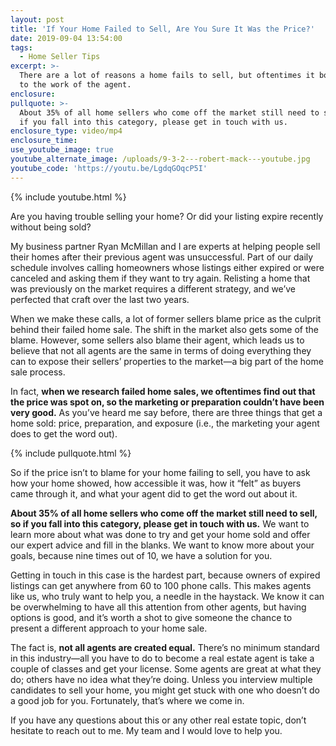```yaml
---
layout: post
title: 'If Your Home Failed to Sell, Are You Sure It Was the Price?'
date: 2019-09-04 13:54:00
tags:
  - Home Seller Tips
excerpt: >-
  There are a lot of reasons a home fails to sell, but oftentimes it boils down
  to the work of the agent.
enclosure:
pullquote: >-
  About 35% of all home sellers who come off the market still need to sell, so
  if you fall into this category, please get in touch with us.
enclosure_type: video/mp4
enclosure_time:
use_youtube_image: true
youtube_alternate_image: /uploads/9-3-2---robert-mack---youtube.jpg
youtube_code: 'https://youtu.be/LgdqGOqcP5I'
---
```


{% include youtube.html %}

Are you having trouble selling your home? Or did your listing expire recently without being sold?

My business partner Ryan McMillan and I are experts at helping people sell their homes after their previous agent was unsuccessful. Part of our daily schedule involves calling homeowners whose listings either expired or were canceled and asking them if they want to try again. Relisting a home that was previously on the market requires a different strategy, and we’ve perfected that craft over the last two years.&nbsp;

When we make these calls, a lot of former sellers blame price as the culprit behind their failed home sale. The shift in the market also gets some of the blame. However, some sellers also blame their agent, which leads us to believe that not all agents are the same in terms of doing everything they can to expose their sellers’ properties to the market—a big part of the home sale process.&nbsp;

In fact, **when we research failed home sales, we oftentimes find out that the price was spot on, so the marketing or preparation couldn’t have been very good.** As you’ve heard me say before, there are three things that get a home sold: price, preparation, and exposure (i.e., the marketing your agent does to get the word out).&nbsp;

{% include pullquote.html %}

So if the price isn’t to blame for your home failing to sell, you have to ask how your home showed, how accessible it was, how it “felt” as buyers came through it, and what your agent did to get the word out about it.&nbsp;

**About 35% of all home sellers who come off the market still need to sell, so if you fall into this category, please get in touch with us.** We want to learn more about what was done to try and get your home sold and offer our expert advice and fill in the blanks. We want to know more about your goals, because nine times out of 10, we have a solution for you.&nbsp;

Getting in touch in this case is the hardest part, because owners of expired listings can get anywhere from 60 to 100 phone calls. This makes agents like us, who truly want to help you, a needle in the haystack. We know it can be overwhelming to have all this attention from other agents, but having options is good, and it’s worth a shot to give someone the chance to present a different approach to your home sale.&nbsp;

The fact is, **not all agents are created equal.** There’s no minimum standard in this industry—all you have to do to become a real estate agent is take a couple of classes and get your license. Some agents are great at what they do; others have no idea what they’re doing. Unless you interview multiple candidates to sell your home, you might get stuck with one who doesn’t do a good job for you. Fortunately, that’s where we come in.

If you have any questions about this or any other real estate topic, don’t hesitate to reach out to me. My team and I would love to help you.